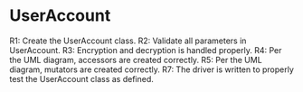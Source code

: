 # UserAccount

R1: Create the UserAccount class.
R2: Validate all parameters in UserAccount.
R3: Encryption and decryption is handled properly.
R4: Per the UML diagram, accessors are created correctly.
R5: Per the UML diagram, mutators are created correctly.
R7: The driver is written to properly test the UserAccount class as defined.
